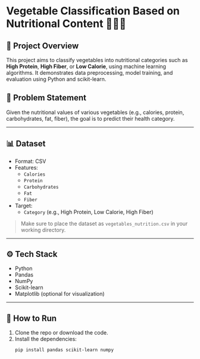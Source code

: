 # Vegetable Classification Based on Nutritional Content 🥦🥕🍅

## 📌 Project Overview

This project aims to classify vegetables into nutritional categories such as **High Protein**, **High Fiber**, or **Low Calorie**, using machine learning algorithms. It demonstrates data preprocessing, model training, and evaluation using Python and scikit-learn.

## 🧠 Problem Statement

Given the nutritional values of various vegetables (e.g., calories, protein, carbohydrates, fat, fiber), the goal is to predict their health category.

---

## 📊 Dataset

- Format: CSV
- Features:
  - `Calories`
  - `Protein`
  - `Carbohydrates`
  - `Fat`
  - `Fiber`
- Target:
  - `Category` (e.g., High Protein, Low Calorie, High Fiber)

> Make sure to place the dataset as `vegetables_nutrition.csv` in your working directory.

---

## ⚙️ Tech Stack

- Python
- Pandas
- NumPy
- Scikit-learn
- Matplotlib (optional for visualization)

---

## 🚀 How to Run

1. Clone the repo or download the code.
2. Install the dependencies:
   ```bash
   pip install pandas scikit-learn numpy
